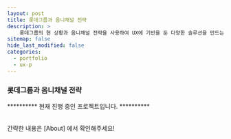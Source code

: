 ```yaml
---
layout: post
title: 롯데그룹과 옴니채널 전략
description: >
    롯데그룹의 현 상황과 옴니채널 전략을 사용하여 UX에 기반을 둔 다양한 솔루션을 만드는 프로젝트입니다.
sitemap: false
hide_last_modified: false
categories:
  - portfolio
  - ux-p
---
```


### 롯데그룹과 옴니채널 전략

********** 현재 진행 중인 프로젝트입니다. **********

  <br>
간략한 내용은 [About] 에서 확인해주세요!

[About]: /about/#my-project



